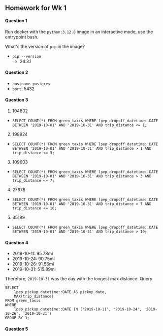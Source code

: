 ## Homework for Wk 1
#### Question 1
Run docker with the `python:3.12.8` image in an interactive mode, use the entrypoint bash.

What's the version of `pip` in the image?

* `pip --version`
    - 24.3.1

#### Question 2
* `hostname`: `postgres`
* `port`: 5432

#### Question 3
1. 104802
- `SELECT COUNT(*) FROM green_taxis WHERE lpep_dropoff_datetime::DATE BETWEEN '2019-10-01' AND '2019-10-31' AND trip_distance <= 1;`
2. 198924
- `SELECT COUNT(*) FROM green_taxis WHERE lpep_dropoff_datetime::DATE BETWEEN '2019-10-01' AND '2019-10-31' AND trip_distance > 1 AND trip_distance <= 3;`
3. 109603
- `SELECT COUNT(*) FROM green_taxis WHERE lpep_dropoff_datetime::DATE BETWEEN '2019-10-01' AND '2019-10-31' AND trip_distance > 3 AND trip_distance <= 7;`
4. 27678
- `SELECT COUNT(*) FROM green_taxis WHERE lpep_dropoff_datetime::DATE BETWEEN '2019-10-01' AND '2019-10-31' AND trip_distance > 7 AND trip_distance <= 10;`
5. 35189
- `SELECT COUNT(*) FROM green_taxis WHERE lpep_dropoff_datetime::DATE BETWEEN '2019-10-01' AND '2019-10-31' AND trip_distance > 10;`

#### Question 4
- 2019-10-11: 95.78mi
- 2019-10-24: 90.75mi
- 2019-10-26: 91.56mi
- 2019-10-31: 515.89mi

Therefore, `2019-10-31` was the day with the longest max distance.
Query:
```
SELECT
	lpep_pickup_datetime::DATE AS pickup_date,
	MAX(trip_distance)
FROM green_taxis
WHERE 
	lpep_pickup_datetime::DATE IN ('2019-10-11', '2019-10-24', '2019-10-26', '2019-10-31')
GROUP BY 1;
```

#### Question 5

